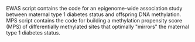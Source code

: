 EWAS script contains the code for an epigenome-wide association study between maternal type 1 diabetes status and offspring DNA methylation.
MPS script contains the code for building a methylation propensity score (MPS) of differentially methylated sites that optimally "mirrors" the maternal type 1 diabetes status.
